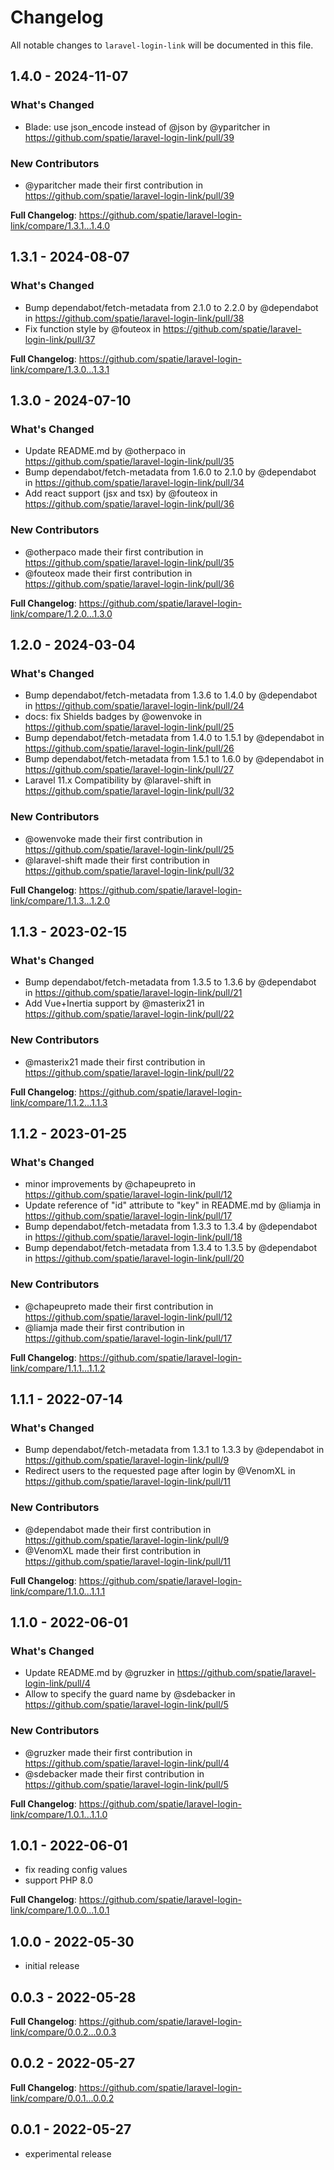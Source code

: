 # Changelog

All notable changes to `laravel-login-link` will be documented in this file.

## 1.4.0 - 2024-11-07

### What's Changed

* Blade: use json_encode instead of @json by @yparitcher in https://github.com/spatie/laravel-login-link/pull/39

### New Contributors

* @yparitcher made their first contribution in https://github.com/spatie/laravel-login-link/pull/39

**Full Changelog**: https://github.com/spatie/laravel-login-link/compare/1.3.1...1.4.0

## 1.3.1 - 2024-08-07

### What's Changed

* Bump dependabot/fetch-metadata from 2.1.0 to 2.2.0 by @dependabot in https://github.com/spatie/laravel-login-link/pull/38
* Fix function style by @fouteox in https://github.com/spatie/laravel-login-link/pull/37

**Full Changelog**: https://github.com/spatie/laravel-login-link/compare/1.3.0...1.3.1

## 1.3.0 - 2024-07-10

### What's Changed

* Update README.md by @otherpaco in https://github.com/spatie/laravel-login-link/pull/35
* Bump dependabot/fetch-metadata from 1.6.0 to 2.1.0 by @dependabot in https://github.com/spatie/laravel-login-link/pull/34
* Add react support (jsx and tsx) by @fouteox in https://github.com/spatie/laravel-login-link/pull/36

### New Contributors

* @otherpaco made their first contribution in https://github.com/spatie/laravel-login-link/pull/35
* @fouteox made their first contribution in https://github.com/spatie/laravel-login-link/pull/36

**Full Changelog**: https://github.com/spatie/laravel-login-link/compare/1.2.0...1.3.0

## 1.2.0 - 2024-03-04

### What's Changed

* Bump dependabot/fetch-metadata from 1.3.6 to 1.4.0 by @dependabot in https://github.com/spatie/laravel-login-link/pull/24
* docs: fix Shields badges by @owenvoke in https://github.com/spatie/laravel-login-link/pull/25
* Bump dependabot/fetch-metadata from 1.4.0 to 1.5.1 by @dependabot in https://github.com/spatie/laravel-login-link/pull/26
* Bump dependabot/fetch-metadata from 1.5.1 to 1.6.0 by @dependabot in https://github.com/spatie/laravel-login-link/pull/27
* Laravel 11.x Compatibility by @laravel-shift in https://github.com/spatie/laravel-login-link/pull/32

### New Contributors

* @owenvoke made their first contribution in https://github.com/spatie/laravel-login-link/pull/25
* @laravel-shift made their first contribution in https://github.com/spatie/laravel-login-link/pull/32

**Full Changelog**: https://github.com/spatie/laravel-login-link/compare/1.1.3...1.2.0

## 1.1.3 - 2023-02-15

### What's Changed

- Bump dependabot/fetch-metadata from 1.3.5 to 1.3.6 by @dependabot in https://github.com/spatie/laravel-login-link/pull/21
- Add Vue+Inertia support by @masterix21 in https://github.com/spatie/laravel-login-link/pull/22

### New Contributors

- @masterix21 made their first contribution in https://github.com/spatie/laravel-login-link/pull/22

**Full Changelog**: https://github.com/spatie/laravel-login-link/compare/1.1.2...1.1.3

## 1.1.2 - 2023-01-25

### What's Changed

- minor improvements by @chapeupreto in https://github.com/spatie/laravel-login-link/pull/12
- Update reference of "id" attribute to "key" in README.md by @liamja in https://github.com/spatie/laravel-login-link/pull/17
- Bump dependabot/fetch-metadata from 1.3.3 to 1.3.4 by @dependabot in https://github.com/spatie/laravel-login-link/pull/18
- Bump dependabot/fetch-metadata from 1.3.4 to 1.3.5 by @dependabot in https://github.com/spatie/laravel-login-link/pull/20

### New Contributors

- @chapeupreto made their first contribution in https://github.com/spatie/laravel-login-link/pull/12
- @liamja made their first contribution in https://github.com/spatie/laravel-login-link/pull/17

**Full Changelog**: https://github.com/spatie/laravel-login-link/compare/1.1.1...1.1.2

## 1.1.1 - 2022-07-14

### What's Changed

- Bump dependabot/fetch-metadata from 1.3.1 to 1.3.3 by @dependabot in https://github.com/spatie/laravel-login-link/pull/9
- Redirect users to the requested page after login by @VenomXL in https://github.com/spatie/laravel-login-link/pull/11

### New Contributors

- @dependabot made their first contribution in https://github.com/spatie/laravel-login-link/pull/9
- @VenomXL made their first contribution in https://github.com/spatie/laravel-login-link/pull/11

**Full Changelog**: https://github.com/spatie/laravel-login-link/compare/1.1.0...1.1.1

## 1.1.0 - 2022-06-01

### What's Changed

- Update README.md by @gruzker in https://github.com/spatie/laravel-login-link/pull/4
- Allow to specify the guard name by @sdebacker in https://github.com/spatie/laravel-login-link/pull/5

### New Contributors

- @gruzker made their first contribution in https://github.com/spatie/laravel-login-link/pull/4
- @sdebacker made their first contribution in https://github.com/spatie/laravel-login-link/pull/5

**Full Changelog**: https://github.com/spatie/laravel-login-link/compare/1.0.1...1.1.0

## 1.0.1 - 2022-06-01

- fix reading config values
- support PHP 8.0

**Full Changelog**: https://github.com/spatie/laravel-login-link/compare/1.0.0...1.0.1

## 1.0.0 - 2022-05-30

- initial release

## 0.0.3 - 2022-05-28

**Full Changelog**: https://github.com/spatie/laravel-login-link/compare/0.0.2...0.0.3

## 0.0.2 - 2022-05-27

**Full Changelog**: https://github.com/spatie/laravel-login-link/compare/0.0.1...0.0.2

## 0.0.1 - 2022-05-27

- experimental release
